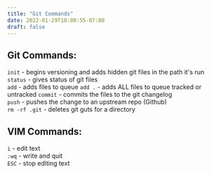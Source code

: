 ```yaml
---
title: "Git Commands"
date: 2022-01-29T18:08:55-07:00
draft: false
---
```


## Git Commands:

`init` - begins versioning and adds hidden git files in the path it's run  
`status` - gives status of git files  
`add` - adds files to queue
`add .` - adds ALL files to queue tracked or untracked 
`commit` - commits the files to the git changelog  
`push` - pushes the change to an upstream repo (Github)  
`rm -rf .git` - deletes git guts for a directory

## VIM Commands:
`i` - edit text  
`:wq` - write and quit  
`ESC` - stop editing text